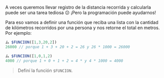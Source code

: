 A veces queremos llevar registro de la distancia recorrida y calcularla puede ser una tarea tediosa :confused: ¡Pero la programación puede ayudarnos!

Para eso vamos a definir una función que reciba una lista con la cantidad de kilómetros recorridos por una persona y nos retorne el total en metros. Por ejemplo:

``` javascript
ム $FUNCION([1,3,20,2])
26000 // porque 1 + 3 + 20 + 2 = 26 y 26 * 1000 = 26000

ム $FUNCION([1,0,1,2)
4000 // porque 1 + 0 + 1 + 2 = 4 * y 4 * 1000 = 4000
```

> Definí la función `$FUNCION`.